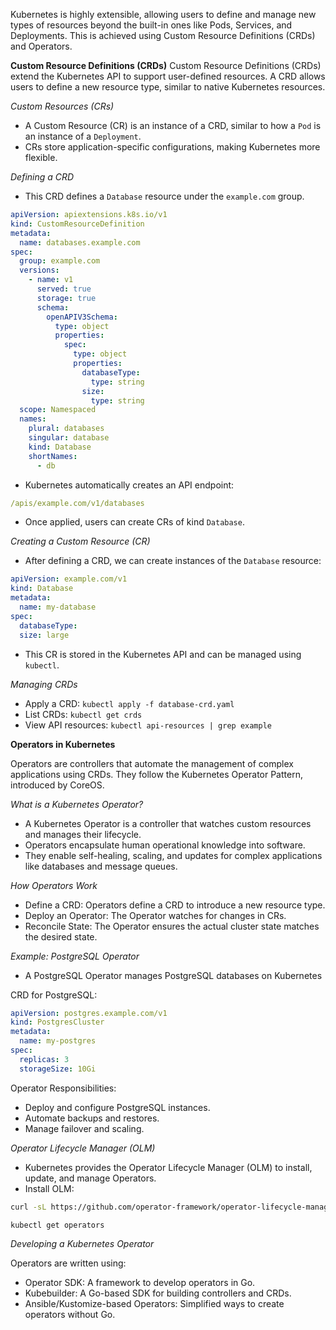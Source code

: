 Kubernetes is highly extensible, allowing users to define and manage new types of resources beyond the built-in ones like Pods, Services, and Deployments. 
This is achieved using Custom Resource Definitions (CRDs) and Operators.

**Custom Resource Definitions (CRDs)**
Custom Resource Definitions (CRDs) extend the Kubernetes API to support user-defined resources. A CRD allows users to define a new resource type, similar to native Kubernetes resources.

*Custom Resources (CRs)*
- A Custom Resource (CR) is an instance of a CRD, similar to how a `Pod` is an instance of a `Deployment`.
- CRs store application-specific configurations, making Kubernetes more flexible.

*Defining a CRD*
- This CRD defines a `Database` resource under the `example.com` group.
```yaml
apiVersion: apiextensions.k8s.io/v1
kind: CustomResourceDefinition
metadata:
  name: databases.example.com
spec:
  group: example.com
  versions:
    - name: v1
      served: true
      storage: true
      schema:
        openAPIV3Schema:
          type: object
          properties:
            spec:
              type: object
              properties:
                databaseType:
                  type: string
                size:
                  type: string
  scope: Namespaced
  names:
    plural: databases
    singular: database
    kind: Database
    shortNames:
      - db
```
- Kubernetes automatically creates an API endpoint:
```yaml
/apis/example.com/v1/databases
```
- Once applied, users can create CRs of kind `Database`.

*Creating a Custom Resource (CR)*
- After defining a CRD, we can create instances of the `Database` resource:
```yaml
apiVersion: example.com/v1
kind: Database
metadata:
  name: my-database
spec:
  databaseType: 
  size: large
```
- This CR is stored in the Kubernetes API and can be managed using `kubectl`.

*Managing CRDs*
- Apply a CRD: `kubectl apply -f database-crd.yaml`
- List CRDs: `kubectl get crds`
- View API resources: `kubectl api-resources | grep example`

**Operators in Kubernetes**

Operators are controllers that automate the management of complex applications using CRDs. They follow the Kubernetes Operator Pattern, introduced by CoreOS.

*What is a Kubernetes Operator?*
- A Kubernetes Operator is a controller that watches custom resources and manages their lifecycle.
- Operators encapsulate human operational knowledge into software.
- They enable self-healing, scaling, and updates for complex applications like databases and message queues.

*How Operators Work*
- Define a CRD: Operators define a CRD to introduce a new resource type.
- Deploy an Operator: The Operator watches for changes in CRs.
- Reconcile State: The Operator ensures the actual cluster state matches the desired state.

*Example: PostgreSQL Operator*
- A PostgreSQL Operator manages PostgreSQL databases on Kubernetes

CRD for PostgreSQL:
```yaml
apiVersion: postgres.example.com/v1
kind: PostgresCluster
metadata:
  name: my-postgres
spec:
  replicas: 3
  storageSize: 10Gi
```
Operator Responsibilities:
- Deploy and configure PostgreSQL instances.
- Automate backups and restores.
- Manage failover and scaling.

*Operator Lifecycle Manager (OLM)*
- Kubernetes provides the Operator Lifecycle Manager (OLM) to install, update, and manage Operators.
- Install OLM:
```bash
curl -sL https://github.com/operator-framework/operator-lifecycle-manager/releases/latest/download/install.sh | bash
```
```bash
kubectl get operators
```

*Developing a Kubernetes Operator*

Operators are written using:
- Operator SDK: A framework to develop operators in Go.
- Kubebuilder: A Go-based SDK for building controllers and CRDs.
- Ansible/Kustomize-based Operators: Simplified ways to create operators without Go.

